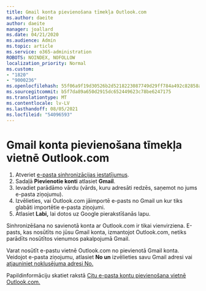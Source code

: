 ```yaml
---
title: Gmail konta pievienošana tīmekļa Outlook.com
ms.author: daeite
author: daeite
manager: joallard
ms.date: 04/21/2020
ms.audience: Admin
ms.topic: article
ms.service: o365-administration
ROBOTS: NOINDEX, NOFOLLOW
localization_priority: Normal
ms.custom:
- "1820"
- "9000236"
ms.openlocfilehash: 55f06a9f19d30526b2d5218223087749d29ff784a492c82858aaeacbd6166391
ms.sourcegitcommit: b5f7da89a650d2915dc652449623c78be6247175
ms.translationtype: MT
ms.contentlocale: lv-LV
ms.lasthandoff: 08/05/2021
ms.locfileid: "54096593"
---
```

# <a name="add-your-gmail-account-to-outlookcom"></a>Gmail konta pievienošana tīmekļa vietnē Outlook.com

1. Atveriet [e-pasta sinhronizācijas iestatījumus](https://go.microsoft.com/fwlink/?linkid=875264).
2. Sadaļā **Pievienotie konti** atlasiet **Gmail**.
3. Ievadiet parādāmo vārdu (vārds, kuru adresāti redzēs, saņemot no jums e-pasta ziņojumu).
4. Izvēlieties, vai Outlook.com jāimportē e-pasts no Gmail un kur tiks glabāti importētie e-pasta ziņojumi.
5. Atlasiet **Labi,** lai dotos uz Google pierakstīšanās lapu.

Sinhronizēšana no savienotā konta ar Outlook.com ir tikai vienvirziena. E-pasts, kas nosūtīts no jūsu Gmail konta, izmantojot Outlook.com, netiks parādīts nosūtītos vienumos pakalpojumā Gmail.

Varat nosūtīt e-pastu vietnē Outlook.com no pievienotā Gmail konta. Veidojot e-pasta ziņojumu, atlasiet **No un** izvēlieties savu Gmail adresi vai [atjauniniet noklusējuma adresi No.](https://go.microsoft.com/fwlink/?linkid=875264)

Papildinformāciju skatiet rakstā [Citu e-pasta kontu pievienošana vietnē Outlook.com.](https://support.office.com/article/c5224df4-5885-4e79-91ba-523aa743f0ba?wt.mc_id=Office_Outlook_com_Alchemy)